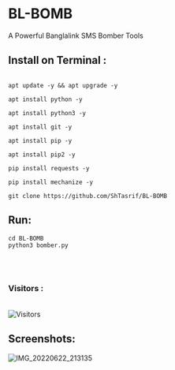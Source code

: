 # BL-BOMB
A Powerful Banglalink SMS Bomber Tools
## Install on Terminal :

```

apt update -y && apt upgrade -y 

apt install python -y

apt install python3 -y

apt install git -y

apt install pip -y

apt install pip2 -y

pip install requests -y

pip install mechanize -y

git clone https://github.com/ShTasrif/BL-BOMB

```
## Run: 
```
cd BL-BOMB
python3 bomber.py
```
<br><br>
<h3>Visitors :</h3>
<br>
<img src="https://profile-counter.glitch.me/ShTasrif/count.svg" alt="Visitors">

## Screenshots: 
![IMG_20220622_213135](https://user-images.githubusercontent.com/85736436/175073348-46e774cc-4b65-4071-aa2c-1f3a674500ad.jpg)

